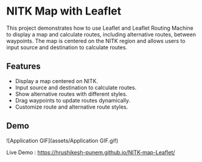 # NITK Map with Leaflet
This project demonstrates how to use Leaflet and Leaflet Routing Machine to display a map and calculate routes, including alternative routes, between waypoints. The map is centered on the NITK region and allows users to input source and destination to calculate routes.
## Features
- Display a map centered on NITK.
- Input source and destination to calculate routes.
- Show alternative routes with different styles.
- Drag waypoints to update routes dynamically.
- Customize route and alternative route styles.
## Demo
![Application GIF](assets/Application GIF.gif)

Live Demo : https://hrushikesh-punem.github.io/NITK-map-Leaflet/
